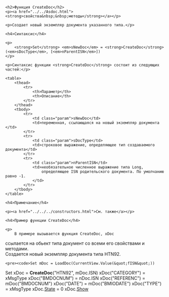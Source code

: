 ﻿<html>
<head>
    <title>CreateDoc</title>
    <link rel="stylesheet" href="../../../../common.css" />
</head>
<body>

    <h2>Функция CreateDoc</h2>
    <p><a href="../../Asdoc.html"><strong>свойства&nbsp;&nbsp;методы</strong></a></p>

    <p>Создает новый экземпляр документа указанного типа.</p>

    <h4>Синтаксис</h4>

    <p>
        <strong>Set</strong> <em>sNewDoc</em> = <strong>CreateDoc</strong>(<em>sDocType</em>, [<em>nParentISN</em>])
    </p>

    <p>Синтаксис функции <strong>CreateDoc</strong> состоит из следующих частей:</p>

    <table>
        <thead>
            <tr>
                <th>Параметр</th>
                <th>Описание</th>
            </tr>
        </thead>
        <tbody>
            <tr>
                <td class="param">sNewDoc</td>
                <td>переменная, ссылающаяся на новый экземпляр документа </td>
            </tr>
            <tr>
                <td class="param">sDocType</td>
                <td>строковое выражение, определяющее тип создаваемого документа</td>
            </tr>
            <tr>
                <td class="param">nParentISN</td>
                <td>необязательное численное выражение типа Long, 
                    определяющее ISN родительского документа. По умолчанию равно -1.
                </td>
            </tr>
        </tbody>
    </table>

    <h4>Примечание</h4>

    <p><a href="../../../constructors.html">См. также</a></p>

    <h4>Пример функции CreateDoc</h4>

    <p>
        В примере вызывается функция CreateDoc, xDoc 
ссылается на обьект типа документ со всеми его свойствами и методами. <br/>
Создается новый экземпляр документа типа HTN92.
    </p>

    <pre><code>Set mDoc = LoadDoc(CurrentView.Value(&quot;fISN&quot;))
Set xDoc = <strong>CreateDoc</strong>(&quot;HTN92&quot;, mDoc.ISN)
xDoc(&quot;CATEGORY&quot;) = xMsgType
xDoc(&quot;BMDOCNUM&quot;) = nDoc.ISN
xDoc(&quot;REFERENC&quot;) = mDoc(&quot;BMDOCNUM&quot;)
xDoc(&quot;DATE&quot;) = mDoc(&quot;BMIODATE&quot;)
xDoc(&quot;TYPE&quot;) = xMsgType
xDoc.<a href="../../ASDOC/State.html">State</a> = 0
xDoc.<a href="../../ASDOC/Show.html">Show</a></code></pre>
</body>
</html>
